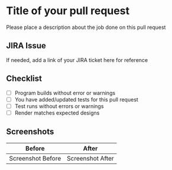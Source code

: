 # Title of your pull request

Please place a description about the job done on this pull request

## JIRA Issue
If needed, add a link of your JIRA ticket here for reference

## Checklist

- [ ] Program builds without error or warnings
- [ ] You have added/updated tests for this pull request
- [ ] Test runs without errors or warnings
- [ ] Render matches expected designs

## Screenshots
| Before | After |
| --- | --- |
| Screenshot Before | Screenshot After |
